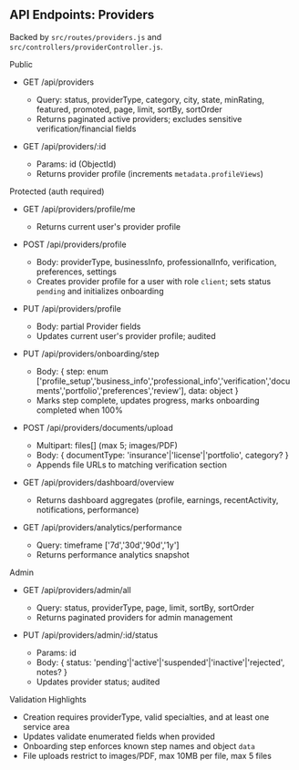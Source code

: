 ## API Endpoints: Providers

Backed by `src/routes/providers.js` and `src/controllers/providerController.js`.

Public

- GET /api/providers
  - Query: status, providerType, category, city, state, minRating, featured, promoted, page, limit, sortBy, sortOrder
  - Returns paginated active providers; excludes sensitive verification/financial fields

- GET /api/providers/:id
  - Params: id (ObjectId)
  - Returns provider profile (increments `metadata.profileViews`)

Protected (auth required)

- GET /api/providers/profile/me
  - Returns current user's provider profile

- POST /api/providers/profile
  - Body: providerType, businessInfo, professionalInfo, verification, preferences, settings
  - Creates provider profile for a user with role `client`; sets status `pending` and initializes onboarding

- PUT /api/providers/profile
  - Body: partial Provider fields
  - Updates current user's provider profile; audited

- PUT /api/providers/onboarding/step
  - Body: { step: enum ['profile_setup','business_info','professional_info','verification','documents','portfolio','preferences','review'], data: object }
  - Marks step complete, updates progress, marks onboarding completed when 100%

- POST /api/providers/documents/upload
  - Multipart: files[] (max 5; images/PDF)
  - Body: { documentType: 'insurance'|'license'|'portfolio', category? }
  - Appends file URLs to matching verification section

- GET /api/providers/dashboard/overview
  - Returns dashboard aggregates (profile, earnings, recentActivity, notifications, performance)

- GET /api/providers/analytics/performance
  - Query: timeframe ['7d','30d','90d','1y']
  - Returns performance analytics snapshot

Admin

- GET /api/providers/admin/all
  - Query: status, providerType, page, limit, sortBy, sortOrder
  - Returns paginated providers for admin management

- PUT /api/providers/admin/:id/status
  - Params: id
  - Body: { status: 'pending'|'active'|'suspended'|'inactive'|'rejected', notes? }
  - Updates provider status; audited

Validation Highlights

- Creation requires providerType, valid specialties, and at least one service area
- Updates validate enumerated fields when provided
- Onboarding step enforces known step names and object `data`
- File uploads restrict to images/PDF, max 10MB per file, max 5 files



